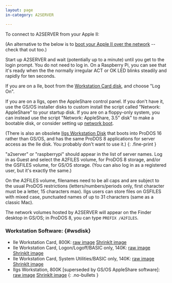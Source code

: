 ```yaml
---
layout: page
in-category: A2SERVER

---
```


To connect to A2SERVER from your Apple II:

(An alternative to the below is to [boot your Apple II over the
network][A2SERVER netboot] -- check that out too.)

Start up A2SERVER and wait (potentially up to a minute) until you get to the
login prompt. You do not need to log in. On a Raspberry Pi, you can see that
it's ready when the the normally irregular ACT or OK LED blinks steadily and
rapidly for ten seconds.

If you are on a IIe, boot from the [Workstation Card disk](#wsdisks), and
choose "Log On".

If you are on a IIgs, open the AppleShare control panel. If you don't have
it, use the GS/OS installer disks to custom install the script called
"Network: AppleShare" to your startup disk. If you are on a floppy-only
system, you can instead use the script "Network: AppleShare, 3.5" disk" to
make a bootable disk, or consider setting up
[network boot][A2SERVER netboot].

(There is also an obsolete [IIgs Workstation Disk](#wsdisks) that boots into
ProDOS 16 rather than GS/OS, and has the same ProDOS 8 applications for server
access as the IIe disk. You probably don't want to use it.)
{: .fine-print }

"a2server" or "raspberrypi" should appear in the list of server names. Log
in as Guest and select the A2FILES volume, for ProDOS 8 storage, and/or the
GSFILES volume, for GS/OS storage. (You can also log in as a registered user,
but it's exactly the same.)

On the A2FILES volume, filenames need to be all caps and are subject to the
usual ProDOS restrictions (letters/numbers/periods only, first character must
be a letter, 15 characters max). IIgs users can store files on GSFILES with
mixed case, punctuated names of up to 31 characters (same as a classic Mac).

The network volumes hosted by A2SERVER will appear on the Finder desktop in
GS/OS; in ProDOS 8, you can type `PREFIX /A2FILES`.

### Workstation Software:  {#wsdisk}

<!--
FIXME: These disk images are not (at present) contained within this archive.
Moreover, they cannot be directly included in properly "Open Source" packages
of A2SERVER which ought to include this archive.  They'll have to be external
links, but I'm not fixing that right now.  -tjcarter,2015-10-22
-->

* IIe Workstation Card, 800K:
  [raw image](files/a2ws/A2E.WS.FULL.HDV)
  [ShrinkIt image](files/a2ws/A2E.WS.FULL.BXY)
* IIe Workstation Card, Logon/Logoff/BASIC only, 140K:
  [raw image](files/a2ws/A2E.WS.LITE.DSK)
  [ShrinkIt image](files/a2ws/A2E.WS.LITE.BXY)
* IIe Workstation Card, System Utilities/BASIC only, 140K:
  [raw image](files/a2ws/A2E.WS.UTIL.DSK)
  [ShrinkIt image](files/a2ws/A2E.WS.UTIL.BXY)
* IIgs Workstation, 800K \[superseded by GS/OS AppleShare software\]:
  [raw image](files/a2ws/A2GS.WS.HDV)
  [ShrinkIt image](files/a2ws/A2E.WS.BXY)
{: .no-bullets }

[A2SERVER netboot]: a2server_netboot.html
